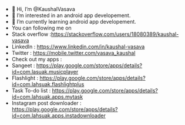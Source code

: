 - 👋 Hi, I’m @KaushalVasava
- 👀 I’m interested in an android app developement.
- 🌱 I’m currently learning android app developement.
- You can following me on 
- Stack overflow :https://stackoverflow.com/users/18080389/kaushal-vasava
- LinkedIn : https://www.linkedin.com/in/kaushal-vasava
- Twitter : https://mobile.twitter.com/vasava_kaushal
- Check out my apps :
- Sangeet : https://play.google.com/store/apps/details?id=com.lasuak.musicplayer
- Flashlight : https://play.google.com/store/apps/details?id=com.lahsuak.flashlightplus
- Task To-do list : https://play.google.com/store/apps/details?id=com.lahsuak.apps.mytask
- Instagram post downloader : https://play.google.com/store/apps/details?id=com.lahsuak.apps.instadownloader

